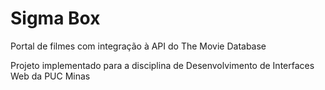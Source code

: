 # Sigma Box
Portal de filmes com integração à API do The Movie Database

Projeto implementado para a disciplina de Desenvolvimento de Interfaces Web da PUC Minas
